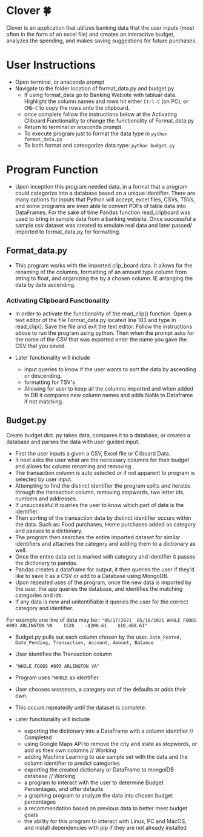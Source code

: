 # Clover 🍀
Clover is an application that utilizes banking data that the user inputs (most often in the form of an excel file) and creates an interactive budget, analyzes the spending, and makes saving suggestions for future purchases.

# User Instructions
- Open terminal, or anaconda prompt
- Navigate to the folder location of format_data.py and budget.py
  - If using format_data go to Banking Website with tabluar data. Highlight the column names and rows hit either ```Ctrl-C``` (on PC), or ```CMD-C``` to copy the rows onto the clipboard.
  - once complete follow the instructions below at the Activating Cliboard Functionality to change the functionality of Format_data.py 
  - Return to terminal or anaconda prompt. 
  - To execute program just to format the data type in
  ```python format_data.py```
  - To both format and cateogorize data type:
  ```python budget.py``` 

# Program Function

- Upon inception this program needed data, in a format that a program could categorize into a database based on a unique identifier. There are many options for inputs that Python will accept, excel files, CSVs, TSVs, and some programs are even able to convert PDFs of table data into DataFrames. For the sake of time Pandas function read_clipboard was used to bring in sample data from a banking website. Once successful a sample csv dataset was created to emulate real data and later passed/ imported to format_data.py for formatting. 

## Format_data.py
- This program works with the imported clip_board data. It allows for the renaming of the columns, formatting of an amount type column from string to float, and organizing the by a chosen column. IE arranging the data by date ascending.

### Activating Clipboard Functionality
- In order to activate the functionality of the read_clip() function. Open a text editor of the file Format_data.py located line 183 and type in read_clip(). Save the file and exit the text editor. Follow the instructions above to run the program using python. Then when the prompt asks for the name of the CSV that was exported enter the name you gave the CSV that you saved.

- Later functionality will include 
  - input queries to know if the user wants to sort the data by ascending or descending.
  - formatting for TSV's
  - Allowing for user to keep all the columns imported and when added to DB it compares new column names and adds NaNs to Dataframe if not matching.
  
## Budget.py

Create budget dict. py takes data, compares it to a database, or creates a database and parses the data with user guided input. 
- First the user inputs a given a CSV, Excel file or Cliboard Data.
- It next asks the user what are the necessary columns for their budget and allows for column renaming and removing.
- The transaction column is auto selected or if not apparent to program is selected by user input.
- Attempting to find the distinct identifier the program splits and iterates through the transaction column, removing stopwords, two letter ids, numbers and addresses.
- If unsuccessful it queries the user to know which part of data is the identifier.
- Then sorting of the transaction data by distinct identifier occurs within the data. Such as: Food purchases, Home purchases added as category and passes to a dictionary.
- The program then searches the entire imported dataset for similar identifiers and attaches the category and adding them to a dictionary as well.
- Once the entire data set is marked with category and identifier it passes the dictionary to pandas.
- Pandas creates a dataframe for output, it then queries the user if they'd like to save it as a CSV or add to a Database using MongoDB.
- Upon repeated uses of the program, once the new data is imported by the user, the app queries the database, and identifies the matching categories and ids.
- If any data is new and unitentifiable it queries the user for the correct category and identifier.

For example one line of data may be:: 
```"05/17/2021	05/16/2021 WHOLE FOODS #893 ARLINGTON VA	1528	-$200.61	$10,488.61"```
- Budget.py pulls out each column chosen by the user. 
```Date_Posted, Date_Pending, Transaction, Account, Amount, Balance```
- User identifies the Transaction column 
- ```"WHOLE FOODS #893 ARLINGTON VA"```
- Program uses ```"WHOLE``` as identifier.
- User chooses ```GROCERIES```, a category out of the defaults or adds their own. 
- This occurs repeatedly until the dataset is complete.

- Later functionality will include
  - exporting the dictionary into a DataFrame with a column identifier // Completed
  - using Google Maps API to remove the city and state as stopwords, or add as their own columns // Working
  - adding Machine Learning to use sample set with the data and the column identifier to predict categories
  - exporting the created dictionary or DataFrame to mongolDB database // Working
  - a program to interact with the user to determine Budget Percentages, and offer defaults
  - a graphing program to analyze the data into chosen budget percentages
  - a recommendation based on previous data to better meet budget goals
  - the ability for this program to interact with Linux, PC and MacOS, and install dependencies with pip if they are not already installed

